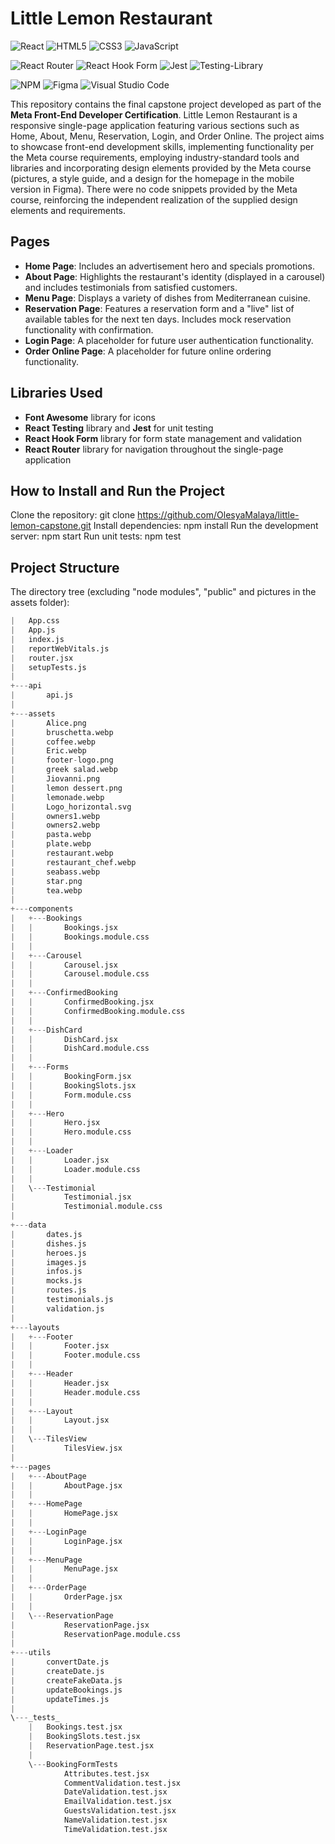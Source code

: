# Little Lemon Restaurant

![React](https://img.shields.io/badge/react-%2320232a.svg?style=for-the-badge&logo=react&logoColor=%2361DAFB)
![HTML5](https://img.shields.io/badge/html5-%23E34F26.svg?style=for-the-badge&logo=html5&logoColor=white)
![CSS3](https://img.shields.io/badge/css3-%231572B6.svg?style=for-the-badge&logo=css3&logoColor=white)
![JavaScript](https://img.shields.io/badge/javascript-%23323330.svg?style=for-the-badge&logo=javascript&logoColor=%23F7DF1E)

![React Router](https://img.shields.io/badge/React_Router-CA4245?style=for-the-badge&logo=react-router&logoColor=white)
![React Hook Form](https://img.shields.io/badge/React%20Hook%20Form-%23EC5990.svg?style=for-the-badge&logo=reacthookform&logoColor=white)
![Jest](https://img.shields.io/badge/-jest-%23C21325?style=for-the-badge&logo=jest&logoColor=white)
![Testing-Library](https://img.shields.io/badge/-TestingLibrary-%23E33332?style=for-the-badge&logo=testing-library&logoColor=white)

![NPM](https://img.shields.io/badge/NPM-%23CB3837.svg?style=for-the-badge&logo=npm&logoColor=white)
![Figma](https://img.shields.io/badge/figma-%23F24E1E.svg?style=for-the-badge&logo=figma&logoColor=white)
![Visual Studio Code](https://img.shields.io/badge/Visual%20Studio%20Code-0078d7.svg?style=for-the-badge&logo=visual-studio-code&logoColor=white)

This repository contains the final capstone project developed as part of the **Meta Front-End Developer Certification**. Little Lemon Restaurant is a responsive single-page application featuring various sections such as Home, About, Menu, Reservation, Login, and Order Online. The project aims to showcase front-end development skills, implementing functionality per the Meta course requirements, employing industry-standard tools and libraries and incorporating design elements provided by the Meta course (pictures, a style guide, and a design for the homepage in the mobile version in Figma). There were no code snippets provided by the Meta course, reinforcing the independent realization of the supplied design elements and requirements.

## Pages

- **Home Page**: Includes an advertisement hero and specials promotions.
- **About Page**: Highlights the restaurant's identity (displayed in a carousel) and includes testimonials from satisfied customers.
- **Menu Page**: Displays a variety of dishes from Mediterranean cuisine.
- **Reservation Page**: Features a reservation form and a "live" list of available tables for the next ten days. Includes mock reservation functionality with confirmation.
- **Login Page**: A placeholder for future user authentication functionality.
- **Order Online Page**: A placeholder for future online ordering functionality.

## Libraries Used

- **Font Awesome** library for icons
- **React Testing** library and **Jest** for unit testing
- **React Hook Form** library for form state management and validation
- **React Router** library for navigation throughout the single-page application

## How to Install and Run the Project

Clone the repository: git clone https://github.com/OlesyaMalaya/little-lemon-capstone.git
Install dependencies: npm install
Run the development server: npm start
Run unit tests: npm test

## Project Structure

The directory tree (excluding "node modules", "public" and pictures in the assets folder):

```s
|   App.css
|   App.js
|   index.js
|   reportWebVitals.js
|   router.jsx
|   setupTests.js
|
+---api
|       api.js
|
+---assets
|       Alice.png
|       bruschetta.webp
|       coffee.webp
|       Eric.webp
|       footer-logo.png
|       greek salad.webp
|       Jiovanni.png
|       lemon dessert.png
|       lemonade.webp
|       Logo_horizontal.svg
|       owners1.webp
|       owners2.webp
|       pasta.webp
|       plate.webp
|       restaurant.webp
|       restaurant_chef.webp
|       seabass.webp
|       star.png
|       tea.webp
|
+---components
|   +---Bookings
|   |       Bookings.jsx
|   |       Bookings.module.css
|   |
|   +---Carousel
|   |       Carousel.jsx
|   |       Carousel.module.css
|   |
|   +---ConfirmedBooking
|   |       ConfirmedBooking.jsx
|   |       ConfirmedBooking.module.css
|   |
|   +---DishCard
|   |       DishCard.jsx
|   |       DishCard.module.css
|   |
|   +---Forms
|   |       BookingForm.jsx
|   |       BookingSlots.jsx
|   |       Form.module.css
|   |
|   +---Hero
|   |       Hero.jsx
|   |       Hero.module.css
|   |
|   +---Loader
|   |       Loader.jsx
|   |       Loader.module.css
|   |
|   \---Testimonial
|           Testimonial.jsx
|           Testimonial.module.css
|
+---data
|       dates.js
|       dishes.js
|       heroes.js
|       images.js
|       infos.js
|       mocks.js
|       routes.js
|       testimonials.js
|       validation.js
|
+---layouts
|   +---Footer
|   |       Footer.jsx
|   |       Footer.module.css
|   |
|   +---Header
|   |       Header.jsx
|   |       Header.module.css
|   |
|   +---Layout
|   |       Layout.jsx
|   |
|   \---TilesView
|           TilesView.jsx
|
+---pages
|   +---AboutPage
|   |       AboutPage.jsx
|   |
|   +---HomePage
|   |       HomePage.jsx
|   |
|   +---LoginPage
|   |       LoginPage.jsx
|   |
|   +---MenuPage
|   |       MenuPage.jsx
|   |
|   +---OrderPage
|   |       OrderPage.jsx
|   |
|   \---ReservationPage
|           ReservationPage.jsx
|           ReservationPage.module.css
|
+---utils
|       convertDate.js
|       createDate.js
|       createFakeData.js
|       updateBookings.js
|       updateTimes.js
|
\---_tests_
    |   Bookings.test.jsx
    |   BookingSlots.test.jsx
    |   ReservationPage.test.jsx
    |
    \---BookingFormTests
            Attributes.test.jsx
            CommentValidation.test.jsx
            DateValidation.test.jsx
            EmailValidation.test.jsx
            GuestsValidation.test.jsx
            NameValidation.test.jsx
            TimeValidation.test.jsx
```
